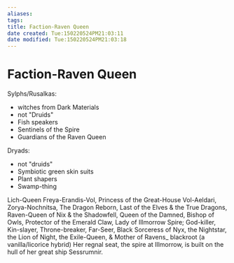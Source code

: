 ```yaml
---
aliases: 
tags: 
title: Faction-Raven Queen
date created: Tue:150220524PM21:03:11
date modified: Tue:150220524PM21:03:18
---
```

# Faction-Raven Queen

Sylphs/Rusalkas:
- witches from Dark Materials
- not "Druids"
- Fish speakers
- Sentinels of the Spire
- Guardians of the Raven Queen

Dryads:
- not "druids"
- Symbiotic green skin suits
- Plant shapers
- Swamp-thing

Lich-Queen Freya-Erandis-Vol, 
Princess of the Great-House Vol-Aeldari, 
Zorya-Nochnitsa, 
The Dragon Reborn, 
Last of the Elves & the True Dragons, 
Raven-Queen of Nix & the Shadowfell, 
Queen of the Damned, 
Bishop of Owls, 
Protector of the Emerald Claw, 
Lady of Illmorrow Spire; 
God-killer, Kin-slayer, Throne-breaker, Far-Seer, Black Sorceress of Nyx, the Nightstar, the Lion of Night, the Exile-Queen, & Mother of Ravens_
blackroot (a vanilla/licorice hybrid)
Her regnal seat, the spire at Illmorrow, is built on the hull of her great ship Sessrumnir.

